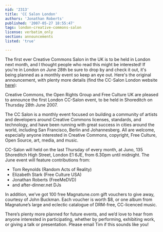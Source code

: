 ```yaml
---
nid: '2313'
title: 'CC Salon London'
authors: 'Jonathan Roberts'
published: '2007-05-27 18:55:47'
tags: london-creative-commons-salon
license: verbatim_only
section: announcements
listed: 'true'

---
```

The first ever Creative Commons Salon in the UK is to be held in London next month, and I thought people who read this might be interested! If you're in London on June 28th be sure to drop by and check it out, it's being planned as a monthly event so keep an eye out. Here's the original announcement, with plenty more details (find the CC-Salon London website [here](http://ccsalon-london.org.uk/)):

Creative Commons, the Open Rights Group and Free Culture UK are pleased to announce the first London CC-Salon event, to be held in Shoreditch on Thursday 28th June 2007.

The CC Salon is a monthly event focused on building a community of artists and developers around Creative Commons licenses, standards, and technology, and have been running with great success in cities around the world, including San Francisco, Berlin and Johannesberg. All are welcome, especially anyone interested in Creative Commons, copyright, Free Culture, Open Source, art, media, and music.

CC-Salon will held on the last Thursday of every month, at Juno, 135 Shoreditch High Street, London E1 6JE, from 6.30pm until midnight. The June event will feature contributions from:


* Tom Reynolds (Random Acts of Reality)
* Elizabeth Stark (Free Culture USA)
* Jonathan Roberts (FreeMeDVD)
* and after-dinner.net DJs

In addition, we’ve got 100 free Magnatune.com gift vouchers to give away, courtesy of John Buckman. Each voucher is worth $8, or one album from Magnatune’s large and eclectic catalogue of DRM-free, CC-licenced music.

There’s plenty more planned for future events, and we’d love to hear from anyone interested in participating, whether by performing, exhibiting work, or giving a talk or presentation. Please email Tim if this sounds like you!

